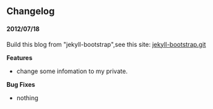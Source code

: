## Changelog




#### 2012/07/18

Build this blog from "jekyll-bootstrap",see this site: [jekyll-bootstrap.git](https://github.com/plusjade/jekyll-bootstrap.git)

**Features**

- change some infomation to my private.

**Bug Fixes**  

- nothing


